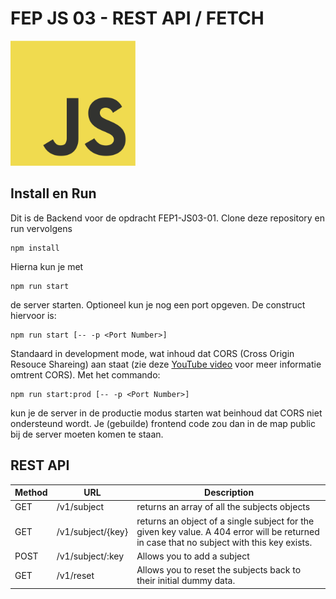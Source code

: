 # FEP JS 03 - REST API / FETCH

<img src="./assets/JavaScript-logo.png" alt="JS Logo" width="200px" height="200px">


## Install en Run

Dit is de Backend voor de opdracht FEP1-JS03-01. Clone deze repository en run vervolgens 
```
npm install
```
Hierna kun je met
```
npm run start
```
de server starten. Optioneel kun je nog een port opgeven. De construct hiervoor is:
```
npm run start [-- -p <Port Number>]
```
Standaard in development mode, wat inhoud dat CORS (Cross Origin Resouce Shareing) aan staat (zie deze [YouTube video](https://youtu.be/4KHiSt0oLJ0) voor meer informatie omtrent CORS).
Met het commando:
```
npm run start:prod [-- -p <Port Number>]
```
kun je de server in de productie modus starten wat beinhoud dat CORS niet ondersteund wordt.
Je (gebuilde) frontend code zou dan in de map public bij de server moeten komen te staan.

## REST API
| Method | URL | Description |
| --- | --- | --- |
| GET | /v1/subject | returns an array of all the subjects objects
| GET | /v1/subject/{key} | returns an object of a single subject for the given key value. A 404 error will be returned in case that no subject with this key exists.
| POST | /v1/subject/:key | Allows you to add a subject |
| GET | /v1/reset | Allows you to reset the subjects back to their initial dummy data.
